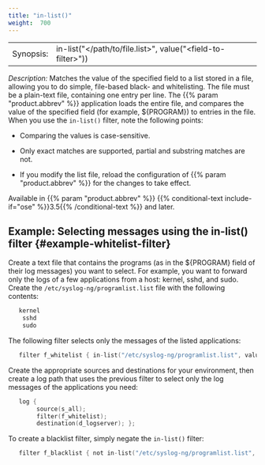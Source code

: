 ```yaml
---
title: "in-list()"
weight:  700
---
```

<!-- DISCLAIMER: This file is based on the syslog-ng Open Source Edition documentation https://github.com/balabit/syslog-ng-ose-guides/commit/2f4a52ee61d1ea9ad27cb4f3168b95408fddfdf2 and is used under the terms of The syslog-ng Open Source Edition Documentation License. The file has been modified by Axoflow. -->

|           |                                                                 |
| --------- | --------------------------------------------------------------- |
| Synopsis: | in-list("\</path/to/file.list\>", value("\<field-to-filter\>")) |

*Description:* Matches the value of the specified field to a list stored in a file, allowing you to do simple, file-based black- and whitelisting. The file must be a plain-text file, containing one entry per line. The {{% param "product.abbrev" %}} application loads the entire file, and compares the value of the specified field (for example, ${PROGRAM}) to entries in the file. When you use the `in-list()` filter, note the following points:

  - Comparing the values is case-sensitive.

  - Only exact matches are supported, partial and substring matches are not.

  - If you modify the list file, reload the configuration of {{% param "product.abbrev" %}} for the changes to take effect.

Available in {{% param "product.abbrev" %}} {{% conditional-text include-if="ose" %}}3.5{{% /conditional-text %}} and later.


## Example: Selecting messages using the in-list() filter {#example-whitelist-filter}

Create a text file that contains the programs (as in the ${PROGRAM} field of their log messages) you want to select. For example, you want to forward only the logs of a few applications from a host: kernel, sshd, and sudo. Create the `/etc/syslog-ng/programlist.list` file with the following contents:

```c
   kernel
    sshd
    sudo

```

The following filter selects only the messages of the listed applications:

```c
   filter f_whitelist { in-list("/etc/syslog-ng/programlist.list", value("PROGRAM")); };

```

Create the appropriate sources and destinations for your environment, then create a log path that uses the previous filter to select only the log messages of the applications you need:

```c
   log {
        source(s_all);
        filter(f_whitelist);
        destination(d_logserver); };

```

To create a blacklist filter, simply negate the `in-list()` filter:

```c
   filter f_blacklist { not in-list("/etc/syslog-ng/programlist.list", value("PROGRAM")); };

```

